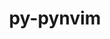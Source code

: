 ---
title: "py-pynvim"
layout: cache
categories: [package, develop]
meta: {"compilers": ["apple-clang@=15.0.0", "gcc@=10.2.1", "gcc@=10.5.0", "gcc@=13.3.0", "gcc@=7.5.0"], "num_specs": 12, "num_specs_by_stack": {"developer-tools": 4, "developer-tools-aarch64-linux-gnu": 3, "developer-tools-darwin": 1, "developer-tools-manylinux2014": 1, "developer-tools-x86_64_v3-linux-gnu": 3, "root": 12}, "oss": ["centos7", "rhel8", "ubuntu18.04", "ventura"], "platforms": ["darwin", "linux"], "stacks": ["developer-tools", "developer-tools-aarch64-linux-gnu", "developer-tools-darwin", "developer-tools-manylinux2014", "developer-tools-x86_64_v3-linux-gnu", "root"], "targets": ["aarch64", "x86_64_v3"], "versions": ["0.4.3"]}
spec_details: [{"compiler": "gcc@=7.5.0", "hash": "2oi6jjadru3npio6gneqvz3rz6cggk5q", "os": "ubuntu18.04", "platform": "linux", "size": "-", "stacks": ["developer-tools", "root"], "tarball": "https://binaries.spack.io/develop/build_cache/linux-ubuntu18.04-x86_64_v3/gcc-7.5.0/py-pynvim-0.4.3/linux-ubuntu18.04-x86_64_v3-gcc-7.5.0-py-pynvim-0.4.3-2oi6jjadru3npio6gneqvz3rz6cggk5q.spack", "target": "x86_64_v3", "variants": ["build_system=python_pip"], "versions": ["0.4.3"]}, {"compiler": "gcc@=10.2.1", "hash": "6pgesmbizpxy7lo25wuu6i23fc7aimdj", "os": "centos7", "platform": "linux", "size": "-", "stacks": ["developer-tools-manylinux2014", "root"], "tarball": "https://binaries.spack.io/develop/build_cache/linux-centos7-x86_64_v3/gcc-10.2.1/py-pynvim-0.4.3/linux-centos7-x86_64_v3-gcc-10.2.1-py-pynvim-0.4.3-6pgesmbizpxy7lo25wuu6i23fc7aimdj.spack", "target": "x86_64_v3", "variants": ["build_system=python_pip"], "versions": ["0.4.3"]}, {"compiler": "gcc@=10.5.0", "hash": "cuwvqo5sp6lrsqvqt6awbt7tzifjgn23", "os": "centos7", "platform": "linux", "size": "-", "stacks": ["developer-tools-x86_64_v3-linux-gnu", "root"], "tarball": "https://binaries.spack.io/develop/build_cache/linux-centos7-x86_64_v3/gcc-10.5.0/py-pynvim-0.4.3/linux-centos7-x86_64_v3-gcc-10.5.0-py-pynvim-0.4.3-cuwvqo5sp6lrsqvqt6awbt7tzifjgn23.spack", "target": "x86_64_v3", "variants": ["build_system=python_pip"], "versions": ["0.4.3"]}, {"compiler": "gcc@=13.3.0", "hash": "g5oy54lrwtsmd4xbbgpoqa5qfqv3peqw", "os": "rhel8", "platform": "linux", "size": "-", "stacks": ["developer-tools-aarch64-linux-gnu", "root"], "tarball": "https://binaries.spack.io/develop/build_cache/linux-rhel8-aarch64/gcc-13.3.0/py-pynvim-0.4.3/linux-rhel8-aarch64-gcc-13.3.0-py-pynvim-0.4.3-g5oy54lrwtsmd4xbbgpoqa5qfqv3peqw.spack", "target": "aarch64", "variants": ["build_system=python_pip"], "versions": ["0.4.3"]}, {"compiler": "gcc@=10.5.0", "hash": "gn5q5svpkwxhhazo7efjzleni2itm2re", "os": "centos7", "platform": "linux", "size": "-", "stacks": ["developer-tools-x86_64_v3-linux-gnu", "root"], "tarball": "https://binaries.spack.io/develop/build_cache/linux-centos7-x86_64_v3/gcc-10.5.0/py-pynvim-0.4.3/linux-centos7-x86_64_v3-gcc-10.5.0-py-pynvim-0.4.3-gn5q5svpkwxhhazo7efjzleni2itm2re.spack", "target": "x86_64_v3", "variants": ["build_system=python_pip"], "versions": ["0.4.3"]}, {"compiler": "gcc@=13.3.0", "hash": "lxw6ze5y2fvduofvehr3knsgpcs2op53", "os": "rhel8", "platform": "linux", "size": "-", "stacks": ["developer-tools-aarch64-linux-gnu", "root"], "tarball": "https://binaries.spack.io/develop/build_cache/linux-rhel8-aarch64/gcc-13.3.0/py-pynvim-0.4.3/linux-rhel8-aarch64-gcc-13.3.0-py-pynvim-0.4.3-lxw6ze5y2fvduofvehr3knsgpcs2op53.spack", "target": "aarch64", "variants": ["build_system=python_pip"], "versions": ["0.4.3"]}, {"compiler": "gcc@=7.5.0", "hash": "msqmykv6mjoyqzpxlvmna5pt43ysugzx", "os": "ubuntu18.04", "platform": "linux", "size": "-", "stacks": ["developer-tools", "root"], "tarball": "https://binaries.spack.io/develop/build_cache/linux-ubuntu18.04-x86_64_v3/gcc-7.5.0/py-pynvim-0.4.3/linux-ubuntu18.04-x86_64_v3-gcc-7.5.0-py-pynvim-0.4.3-msqmykv6mjoyqzpxlvmna5pt43ysugzx.spack", "target": "x86_64_v3", "variants": ["build_system=python_pip"], "versions": ["0.4.3"]}, {"compiler": "gcc@=10.5.0", "hash": "nyvuc6vxxpxwproo4joie4fepds5hdhu", "os": "centos7", "platform": "linux", "size": "-", "stacks": ["developer-tools-x86_64_v3-linux-gnu", "root"], "tarball": "https://binaries.spack.io/develop/build_cache/linux-centos7-x86_64_v3/gcc-10.5.0/py-pynvim-0.4.3/linux-centos7-x86_64_v3-gcc-10.5.0-py-pynvim-0.4.3-nyvuc6vxxpxwproo4joie4fepds5hdhu.spack", "target": "x86_64_v3", "variants": ["build_system=python_pip"], "versions": ["0.4.3"]}, {"compiler": "apple-clang@=15.0.0", "hash": "ob4idwpt2zxya5e2q7xndlirzxbt5ztv", "os": "ventura", "platform": "darwin", "size": "-", "stacks": ["developer-tools-darwin", "root"], "tarball": "https://binaries.spack.io/develop/build_cache/darwin-ventura-aarch64/apple-clang-15.0.0/py-pynvim-0.4.3/darwin-ventura-aarch64-apple-clang-15.0.0-py-pynvim-0.4.3-ob4idwpt2zxya5e2q7xndlirzxbt5ztv.spack", "target": "aarch64", "variants": ["build_system=python_pip"], "versions": ["0.4.3"]}, {"compiler": "gcc@=7.5.0", "hash": "qjif35df3awvcxhcix4fuerulv63loub", "os": "ubuntu18.04", "platform": "linux", "size": "-", "stacks": ["developer-tools", "root"], "tarball": "https://binaries.spack.io/develop/build_cache/linux-ubuntu18.04-x86_64_v3/gcc-7.5.0/py-pynvim-0.4.3/linux-ubuntu18.04-x86_64_v3-gcc-7.5.0-py-pynvim-0.4.3-qjif35df3awvcxhcix4fuerulv63loub.spack", "target": "x86_64_v3", "variants": ["build_system=python_pip"], "versions": ["0.4.3"]}, {"compiler": "gcc@=7.5.0", "hash": "xmxwi6ytowpdsspz5jn5i2pjt4coexsw", "os": "ubuntu18.04", "platform": "linux", "size": "-", "stacks": ["developer-tools", "root"], "tarball": "https://binaries.spack.io/develop/build_cache/linux-ubuntu18.04-x86_64_v3/gcc-7.5.0/py-pynvim-0.4.3/linux-ubuntu18.04-x86_64_v3-gcc-7.5.0-py-pynvim-0.4.3-xmxwi6ytowpdsspz5jn5i2pjt4coexsw.spack", "target": "x86_64_v3", "variants": ["build_system=python_pip"], "versions": ["0.4.3"]}, {"compiler": "gcc@=13.3.0", "hash": "xygj5dj7kfcw5ysecgi2m67c3mkuva4a", "os": "rhel8", "platform": "linux", "size": "-", "stacks": ["developer-tools-aarch64-linux-gnu", "root"], "tarball": "https://binaries.spack.io/develop/build_cache/linux-rhel8-aarch64/gcc-13.3.0/py-pynvim-0.4.3/linux-rhel8-aarch64-gcc-13.3.0-py-pynvim-0.4.3-xygj5dj7kfcw5ysecgi2m67c3mkuva4a.spack", "target": "aarch64", "variants": ["build_system=python_pip"], "versions": ["0.4.3"]}]
---